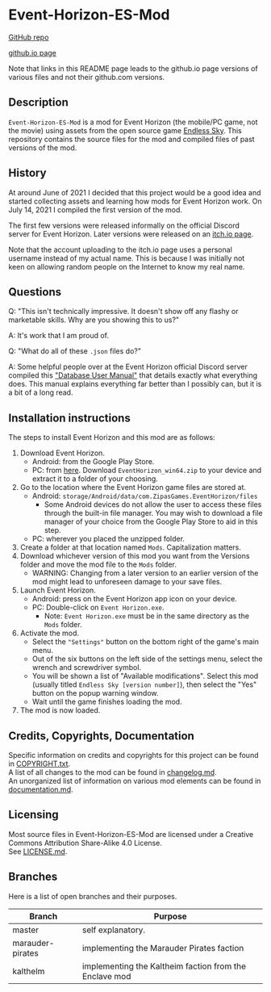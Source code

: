 # Event-Horizon-ES-Mod

[GitHub repo](https://github.com/JasonWu00/Event-Horizon-ES-Mod)

[github.io page](https://jasonwu00.github.io/Event-Horizon-ES-Mod/)

Note that links in this README page leads to the github.io page versions of various files and not their github.com versions.

## Description

`Event-Horizon-ES-Mod` is a mod for Event Horizon (the mobile/PC game, not the movie) using assets from the open source game [Endless Sky](https://github.com/endless-sky/endless-sky). This repository contains the source files for the mod and compiled files of past versions of the mod.

## History

At around June of 2021 I decided that this project would be a good idea and started collecting assets and learning how mods for Event Horizon work. On July 14, 2021 I compiled the first version of the mod.

The first few versions were released informally on the official Discord server for Event Horizon. Later versions were released on an [itch.io page](https://404-found.itch.io/event-horizon-ES-Mod).

Note that the account uploading to the itch.io page uses a personal username instead of my actual name. This is because I was initially not keen on allowing random people on the Internet to know my real name.

## Questions

Q: "This isn't technically impressive. It doesn't show off any flashy or marketable skills. Why are you showing this to us?"

A: It's work that I am proud of.

Q: "What do all of these `.json` files do?"

A: Some helpful people over at the Event Horizon official Discord server compiled this ["Database User Manual"](https://docs.google.com/document/d/1TsxbbtUkF_OKdpotKNQEiPqvW3xi8CTUipUiFz51CZY/edit?usp=sharing) that details exactly what everything does. This manual explains everything far better than I possibly can, but it is a bit of a long read.

## Installation instructions

The steps to install Event Horizon and this mod are as follows:

1. Download Event Horizon.
   - Android: from the Google Play Store.
   - PC: from [here](https://github.com/PavelZinchenko/EventHorizon-Issues/releases/tag/latest_build). Download `EventHorizon_win64.zip` to your device and extract it to a folder of your choosing.
2. Go to the location where the Event Horizon game files are stored at.
   - Android: `storage/Android/data/com.ZipasGames.EventHorizon/files`
     - Some Android devices do not allow the user to access these files through the built-in file manager. You may wish to download a file manager of your choice from the Google Play Store to aid in this step.
   - PC: wherever you placed the unzipped folder.
3. Create a folder at that location named `Mods`. Capitalization matters.
4. Download whichever version of this mod you want from the Versions folder and move the mod file to the `Mods` folder.
   - WARNING: Changing from a later version to an earlier version of the mod might lead to unforeseen damage to your save files.
5. Launch Event Horizon.
   - Android: press on the Event Horizon app icon on your device.
   - PC: Double-click on `Event Horizon.exe`.
      - Note: `Event Horizon.exe` must be in the same directory as the `Mods` folder.
6. Activate the mod.
   - Select the `"Settings"` button on the bottom right of the game's main menu.
   - Out of the six buttons on the left side of the settings menu, select the wrench and screwdriver symbol.
   - You will be shown a list of "Available modifications". Select this mod (usually titled `Endless Sky [version number]`), then select the "Yes" button on the popup warning window.
   - Wait until the game finishes loading the mod.
7. The mod is now loaded.

## Credits, Copyrights, Documentation

Specific information on credits and copyrights for this project can be found in [COPYRIGHT.txt](https://jasonwu00.github.io/Event-Horizon-ES-Mod/COPYRIGHT.txt).  
A list of all changes to the mod can be found in [changelog.md](https://jasonwu00.github.io/Event-Horizon-ES-Mod/changelog).  
An unorganized list of information on various mod elements can be found in [documentation.md](https://jasonwu00.github.io/Event-Horizon-ES-Mod/documentation).  

## Licensing

Most source files in Event-Horizon-ES-Mod are licensed under a Creative Commons Attribution Share-Alike 4.0 License.  
See [LICENSE.md](https://jasonwu00.github.io/Event-Horizon-ES-Mod/LICENSE). 

## Branches

Here is a list of open branches and their purposes.

Branch | Purpose
--- | ---
master | self explanatory.
marauder-pirates | implementing the Marauder Pirates faction
kalthelm | implementing the Kaltheim faction from the Enclave mod